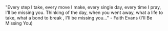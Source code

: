 "Every step I take, every move I make, every single day, every time I pray, I'll be missing you.
 Thinking of the day, when you went away, what a life to take, what a bond to break , I'll be missing you..."
	 - Faith Evans (I'll Be Missing You) 